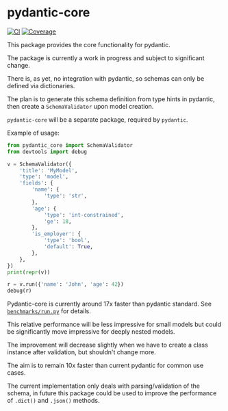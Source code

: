 # pydantic-core

[![CI](https://github.com/samuelcolvin/pydantic-core/workflows/ci/badge.svg?event=push)](https://github.com/samuelcolvin/pydantic-core/actions?query=event%3Apush+branch%3Amain+workflow%3Aci)
[![Coverage](https://codecov.io/gh/samuelcolvin/pydantic-core/branch/main/graph/badge.svg)](https://codecov.io/gh/samuelcolvin/pydantic-core)


This package provides the core functionality for pydantic.

The package is currently a work in progress and subject to significant change.

There is, as yet, no integration with pydantic, so schemas can only be defined via dictionaries.

The plan is to generate this schema definition from type hints in pydantic, then create a `SchemaValidator`
upon model creation.

`pydantic-core` will be a separate package, required by `pydantic`.

Example of usage:

```py
from pydantic_core import SchemaValidator
from devtools import debug

v = SchemaValidator({
    'title': 'MyModel',
    'type': 'model',
    'fields': {
        'name': {
            'type': 'str',
        },
        'age': {
            'type': 'int-constrained',
            'ge': 18,
        },
        'is_employer': {
            'type': 'bool',
            'default': True,
        },
    },
})
print(repr(v))

r = v.run({'name': 'John', 'age': 42})
debug(r)
```

Pydantic-core is currently around 17x faster than pydantic standard.
See [`benchmarks/run.py`](./benchmarks/run.py) for details.

This relative performance will be less impressive for small models but could be significantly move impressive
for deeply nested models.

The improvement will decrease slightly when we have to create a class instance after validation,
but shouldn't change more.

The aim is to remain 10x faster than current pydantic for common use cases.

The current implementation only deals with parsing/validation of the schema, in future this package could be
used to improve the performance of `.dict()` and `.json()` methods.
